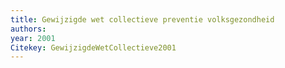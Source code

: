 ```yaml
---
title: Gewijzigde wet collectieve preventie volksgezondheid
authors: 
year: 2001
Citekey: GewijzigdeWetCollectieve2001
---
```



